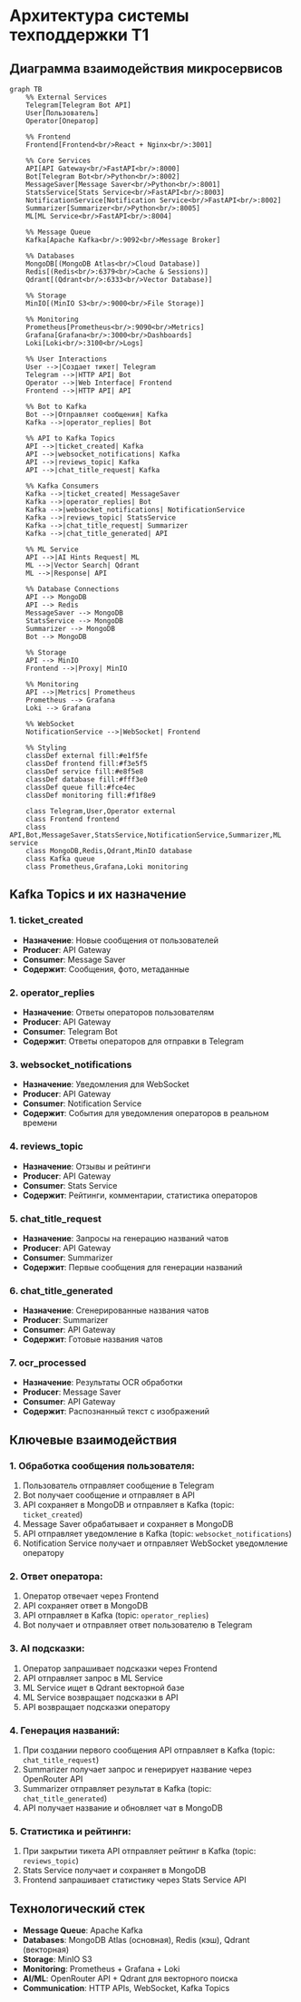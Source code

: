 # Архитектура системы техподдержки T1

## Диаграмма взаимодействия микросервисов

```mermaid
graph TB
    %% External Services
    Telegram[Telegram Bot API]
    User[Пользователь]
    Operator[Оператор]
    
    %% Frontend
    Frontend[Frontend<br/>React + Nginx<br/>:3001]
    
    %% Core Services
    API[API Gateway<br/>FastAPI<br/>:8000]
    Bot[Telegram Bot<br/>Python<br/>:8002]
    MessageSaver[Message Saver<br/>Python<br/>:8001]
    StatsService[Stats Service<br/>FastAPI<br/>:8003]
    NotificationService[Notification Service<br/>FastAPI<br/>:8002]
    Summarizer[Summarizer<br/>Python<br/>:8005]
    ML[ML Service<br/>FastAPI<br/>:8004]
    
    %% Message Queue
    Kafka[Apache Kafka<br/>:9092<br/>Message Broker]
    
    %% Databases
    MongoDB[(MongoDB Atlas<br/>Cloud Database)]
    Redis[(Redis<br/>:6379<br/>Cache & Sessions)]
    Qdrant[(Qdrant<br/>:6333<br/>Vector Database)]
    
    %% Storage
    MinIO[(MinIO S3<br/>:9000<br/>File Storage)]
    
    %% Monitoring
    Prometheus[Prometheus<br/>:9090<br/>Metrics]
    Grafana[Grafana<br/>:3000<br/>Dashboards]
    Loki[Loki<br/>:3100<br/>Logs]
    
    %% User Interactions
    User -->|Создает тикет| Telegram
    Telegram -->|HTTP API| Bot
    Operator -->|Web Interface| Frontend
    Frontend -->|HTTP API| API
    
    %% Bot to Kafka
    Bot -->|Отправляет сообщения| Kafka
    Kafka -->|operator_replies| Bot
    
    %% API to Kafka Topics
    API -->|ticket_created| Kafka
    API -->|websocket_notifications| Kafka
    API -->|reviews_topic| Kafka
    API -->|chat_title_request| Kafka
    
    %% Kafka Consumers
    Kafka -->|ticket_created| MessageSaver
    Kafka -->|operator_replies| Bot
    Kafka -->|websocket_notifications| NotificationService
    Kafka -->|reviews_topic| StatsService
    Kafka -->|chat_title_request| Summarizer
    Kafka -->|chat_title_generated| API
    
    %% ML Service
    API -->|AI Hints Request| ML
    ML -->|Vector Search| Qdrant
    ML -->|Response| API
    
    %% Database Connections
    API --> MongoDB
    API --> Redis
    MessageSaver --> MongoDB
    StatsService --> MongoDB
    Summarizer --> MongoDB
    Bot --> MongoDB
    
    %% Storage
    API --> MinIO
    Frontend -->|Proxy| MinIO
    
    %% Monitoring
    API -->|Metrics| Prometheus
    Prometheus --> Grafana
    Loki --> Grafana
    
    %% WebSocket
    NotificationService -->|WebSocket| Frontend
    
    %% Styling
    classDef external fill:#e1f5fe
    classDef frontend fill:#f3e5f5
    classDef service fill:#e8f5e8
    classDef database fill:#fff3e0
    classDef queue fill:#fce4ec
    classDef monitoring fill:#f1f8e9
    
    class Telegram,User,Operator external
    class Frontend frontend
    class API,Bot,MessageSaver,StatsService,NotificationService,Summarizer,ML service
    class MongoDB,Redis,Qdrant,MinIO database
    class Kafka queue
    class Prometheus,Grafana,Loki monitoring
```

## Kafka Topics и их назначение

### 1. **ticket_created** 
- **Назначение**: Новые сообщения от пользователей
- **Producer**: API Gateway
- **Consumer**: Message Saver
- **Содержит**: Сообщения, фото, метаданные

### 2. **operator_replies**
- **Назначение**: Ответы операторов пользователям
- **Producer**: API Gateway  
- **Consumer**: Telegram Bot
- **Содержит**: Ответы операторов для отправки в Telegram

### 3. **websocket_notifications**
- **Назначение**: Уведомления для WebSocket
- **Producer**: API Gateway
- **Consumer**: Notification Service
- **Содержит**: События для уведомления операторов в реальном времени

### 4. **reviews_topic**
- **Назначение**: Отзывы и рейтинги
- **Producer**: API Gateway
- **Consumer**: Stats Service
- **Содержит**: Рейтинги, комментарии, статистика операторов

### 5. **chat_title_request**
- **Назначение**: Запросы на генерацию названий чатов
- **Producer**: API Gateway
- **Consumer**: Summarizer
- **Содержит**: Первые сообщения для генерации названий

### 6. **chat_title_generated**
- **Назначение**: Сгенерированные названия чатов
- **Producer**: Summarizer
- **Consumer**: API Gateway
- **Содержит**: Готовые названия чатов

### 7. **ocr_processed**
- **Назначение**: Результаты OCR обработки
- **Producer**: Message Saver
- **Consumer**: API Gateway
- **Содержит**: Распознанный текст с изображений

## Ключевые взаимодействия

### 1. **Обработка сообщения пользователя**:
1. Пользователь отправляет сообщение в Telegram
2. Bot получает сообщение и отправляет в API
3. API сохраняет в MongoDB и отправляет в Kafka (topic: `ticket_created`)
4. Message Saver обрабатывает и сохраняет в MongoDB
5. API отправляет уведомление в Kafka (topic: `websocket_notifications`)
6. Notification Service получает и отправляет WebSocket уведомление оператору

### 2. **Ответ оператора**:
1. Оператор отвечает через Frontend
2. API сохраняет ответ в MongoDB
3. API отправляет в Kafka (topic: `operator_replies`)
4. Bot получает и отправляет ответ пользователю в Telegram

### 3. **AI подсказки**:
1. Оператор запрашивает подсказки через Frontend
2. API отправляет запрос в ML Service
3. ML Service ищет в Qdrant векторной базе
4. ML Service возвращает подсказки в API
5. API возвращает подсказки оператору

### 4. **Генерация названий**:
1. При создании первого сообщения API отправляет в Kafka (topic: `chat_title_request`)
2. Summarizer получает запрос и генерирует название через OpenRouter API
3. Summarizer отправляет результат в Kafka (topic: `chat_title_generated`)
4. API получает название и обновляет чат в MongoDB

### 5. **Статистика и рейтинги**:
1. При закрытии тикета API отправляет рейтинг в Kafka (topic: `reviews_topic`)
2. Stats Service получает и сохраняет в MongoDB
3. Frontend запрашивает статистику через Stats Service API

## Технологический стек

- **Message Queue**: Apache Kafka
- **Databases**: MongoDB Atlas (основная), Redis (кэш), Qdrant (векторная)
- **Storage**: MinIO S3
- **Monitoring**: Prometheus + Grafana + Loki
- **AI/ML**: OpenRouter API + Qdrant для векторного поиска
- **Communication**: HTTP APIs, WebSocket, Kafka Topics
